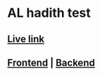 # AL hadith test

## [Live link]()

## [Frontend](https://github.com/moshiur01/al-hadith-task-frontend) | [Backend](https://github.com/moshiur01/al-hadish-task-backend)
